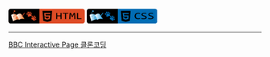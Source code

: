 <br />
<a href="https://github.com/seol-yu/TIL/tree/master/HTML_CSS" target="_blank"><img src="https://github.com/seol-yu/TIL/blob/master/images/html-badge-logo.png?raw=true" height=30 /></a>
<a href="https://github.com/seol-yu/TIL/tree/master/HTML_CSS" target="_blank"><img src="https://github.com/seol-yu/TIL/blob/master/images/css-badge-logo.png?raw=true" height=30 /></a>
<br />

---

[BBC Interactive Page 클론코딩](https://github.com/seol-yu/TIL/tree/master/HTML_CSS/BBC_Interactive_Page)

